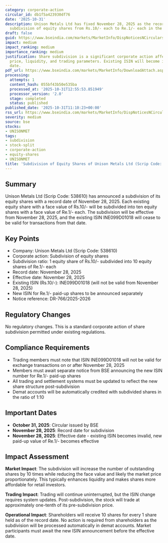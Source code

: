 ```yaml
---
category: corporate-action
circular_id: db1f5a423930df76
date: '2025-10-31'
description: Unison Metals Ltd has fixed November 28, 2025 as the record date for
  subdivision of equity shares from Rs.10/- each to Re.1/- each in the ratio of 1:10.
draft: false
guid: https://www.bseindia.com/markets/MarketInfo/DispNoticesNCirculars.aspx?Noticeid={FE9801D9-6ACD-4492-A475-E85CF5F8A3A7}&noticeno=20251031-13&dt=10/31/2025&icount=13&totcount=40&flag=0
impact: medium
impact_ranking: medium
importance_ranking: medium
justification: Share subdivision is a significant corporate action affecting share
  price, liquidity, and trading parameters. Existing ISIN will become invalid post-subdivision
  date.
pdf_url: https://www.bseindia.com/markets/MarketInfo/DownloadAttach.aspx?id=20251031-13&attachedId=
processing:
  attempts: 1
  content_hash: 055bf43b50e535ba
  processed_at: '2025-10-31T12:55:53.851949'
  processor_version: '2.0'
  stage: completed
  status: published
published_date: '2025-10-31T11:10:23+00:00'
rss_url: https://www.bseindia.com/markets/MarketInfo/DispNoticesNCirculars.aspx?Noticeid={FE9801D9-6ACD-4492-A475-E85CF5F8A3A7}&noticeno=20251031-13&dt=10/31/2025&icount=13&totcount=40&flag=0
severity: medium
source: bse
stocks:
- UNISONMET
tags:
- subdivision
- stock-split
- corporate-action
- equity-shares
- UNISONMET
title: 'Subdivision of Equity Shares of Unison Metals Ltd (Scrip Code: 538610)'
---
```


## Summary

Unison Metals Ltd (Scrip Code: 538610) has announced a subdivision of its equity shares with a record date of November 28, 2025. Each existing equity share with a face value of Rs.10/- will be subdivided into ten equity shares with a face value of Re.1/- each. The subdivision will be effective from November 28, 2025, and the existing ISIN INE099D01018 will cease to be valid for transactions from that date.

## Key Points

- Company: Unison Metals Ltd (Scrip Code: 538610)
- Corporate action: Subdivision of equity shares
- Subdivision ratio: 1 equity share of Rs.10/- subdivided into 10 equity shares of Re.1/- each
- Record date: November 28, 2025
- Effective date: November 28, 2025
- Existing ISIN (Rs.10/-): INE099D01018 (will not be valid from November 28, 2025)
- New ISIN for Re.1/- paid-up shares to be announced separately
- Notice reference: DR-766/2025-2026

## Regulatory Changes

No regulatory changes. This is a standard corporate action of share subdivision permitted under existing regulations.

## Compliance Requirements

- Trading members must note that ISIN INE099D01018 will not be valid for exchange transactions on or after November 28, 2025
- Members must await separate notice from BSE announcing the new ISIN number for Re.1/- paid-up shares
- All trading and settlement systems must be updated to reflect the new share structure post-subdivision
- Demat accounts will be automatically credited with subdivided shares in the ratio of 1:10

## Important Dates

- **October 31, 2025**: Circular issued by BSE
- **November 28, 2025**: Record date for subdivision
- **November 28, 2025**: Effective date - existing ISIN becomes invalid, new paid-up value of Re.1/- becomes effective

## Impact Assessment

**Market Impact**: The subdivision will increase the number of outstanding shares by 10 times while reducing the face value and likely the market price proportionately. This typically enhances liquidity and makes shares more affordable for retail investors.

**Trading Impact**: Trading will continue uninterrupted, but the ISIN change requires system updates. Post-subdivision, the stock will trade at approximately one-tenth of its pre-subdivision price.

**Operational Impact**: Shareholders will receive 10 shares for every 1 share held as of the record date. No action is required from shareholders as the subdivision will be processed automatically in demat accounts. Market participants must await the new ISIN announcement before the effective date.
